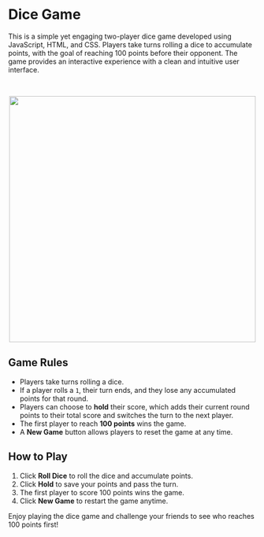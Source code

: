 # Dice Game

This is a simple yet engaging two-player dice game developed using JavaScript, HTML, and CSS. Players take turns rolling a dice to accumulate points, with the goal of reaching 100 points before their opponent. The game provides an interactive experience with a clean and intuitive user interface.

<br>
  <p align="center">
    <a>
      <img src='https://github.com/user-attachments/assets/cc5035af-7ef4-4158-8a7e-813e55a3f1bd' width=500>
    </a>
  </p>


## Game Rules
- Players take turns rolling a dice.
- If a player rolls a `1`, their turn ends, and they lose any accumulated points for that round.
- Players can choose to **hold** their score, which adds their current round points to their total score and switches the turn to the next player.
- The first player to reach **100 points** wins the game.
- A **New Game** button allows players to reset the game at any time.

## How to Play
1. Click **Roll Dice** to roll the dice and accumulate points.
2. Click **Hold** to save your points and pass the turn.
3. The first player to score 100 points wins the game.
4. Click **New Game** to restart the game anytime.

Enjoy playing the dice game and challenge your friends to see who reaches 100 points first!

